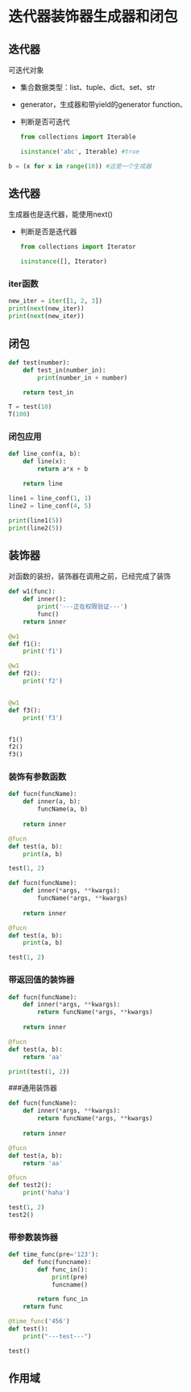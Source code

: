 # 迭代器装饰器生成器和闭包

## 迭代器

可迭代对象

* 集合数据类型：list、tuple、dict、set、str

* generator，生成器和带yield的generator function、

* 判断是否可迭代

  ```python
  from collections import Iterable

  isinstance('abc', Iterable) #true
  ```

```python
b = (x for x in range(10)) #这是一个生成器
```

## 迭代器

生成器也是迭代器，能使用next()

* 判断是否是迭代器

  ```python
  from collections import Iterator

  isinstance([], Iterator)
  ```

### iter函数

```python
new_iter = iter([1, 2, 3])
print(next(new_iter))
print(next(new_iter))
```

## 闭包

```python
def test(number):
    def test_in(number_in):
        print(number_in + number)

    return test_in

T = test(10)
T(100)
```

### 闭包应用

```python
def line_conf(a, b):
    def line(x):
        return a*x + b

    return line

line1 = line_conf(1, 1)
line2 = line_conf(4, 5)

print(line1(5))
print(line2(5))
```

## 装饰器

对函数的装扮，装饰器在调用之前，已经完成了装饰

```python
def w1(func):
    def inner():
        print('---正在权限验证---')
        func()
    return inner

@w1
def f1():
    print('f1')

@w1
def f2():
    print('f2')


@w1
def f3():
    print('f3')


f1()
f2()
f3()
```

### 装饰有参数函数

```python
def fucn(funcName):
    def inner(a, b):
        funcName(a, b)
    
    return inner

@fucn
def test(a, b):
    print(a, b)

test(1, 2)
```

```python
def fucn(funcName):
    def inner(*args, **kwargs):
        funcName(*args, **kwargs)
    
    return inner

@fucn
def test(a, b):
    print(a, b)

test(1, 2)
```

### 带返回值的装饰器

```python
def fucn(funcName):
    def inner(*args, **kwargs):
        return funcName(*args, **kwargs)
    
    return inner

@fucn
def test(a, b):
    return 'aa'

print(test(1, 2))
```

###通用装饰器

```python
def fucn(funcName):
    def inner(*args, **kwargs):
        return funcName(*args, **kwargs)
    
    return inner

@fucn
def test(a, b):
    return 'aa'

@fucn
def test2():
    print('haha')

test(1, 2)
test2()
```

### 带参数装饰器

```python
def time_func(pre='123'):
    def func(funcname):
        def func_in():
            print(pre)
            funcname()

        return func_in
    return func

@time_func('456')
def test():
    print("---test---")

test()
```

## 作用域










































